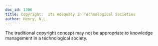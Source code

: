 ```yaml
---
doc_id: 1306
title: Copyright:  Its Adequacy in Technological Societies
author: Henry, N.L.
---
```


The traditional copyright concept may not be appropriate
to knowledge management in a technological society.